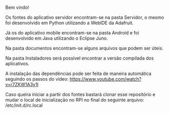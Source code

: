 Bem vindo!

Os  fontes do aplicativo servidor encontram-se na pasta Servidor, o mesmo foi desenvolvido em Python utilizando a WebIDE da Adafruit.
 
Já os do aplicativo mobile encontram-se na pasta Android e foi desenvolvido em Java utilizando o Eclipse Juno.
 
Na pasta documentos encontram-se alguns arquivos que podem ser úteis.
 
Na pasta Instaladores será possível encontrar a versão compilada dos aplicativos.
 
 
A instalação das dependências pode ser feita de maneira automática seguindo os passos do vídeo: https://www.youtube.com/watch?v=r7ZKW1A3y1I
 
Caso queira iniciar a partir dos fontes bastará clonar esse repositório e mudar o local de inicialização no RPI no final do seguinte arquivo: /etc/init.d/rc.local
